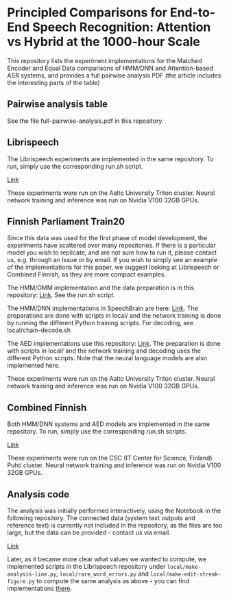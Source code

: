 # Principled Comparisons for End-to-End Speech Recognition: Attention vs Hybrid at the 1000-hour Scale 

This repository lists the experiment implementations for the Matched Encoder and Equal Data comparisons of HMM/DNN and Attention-based ASR systems, and provides a full pairwise analysis PDF (the article includes the interesting parts of the table)


## Pairwise analysis table

See the file full-pairwise-analysis.pdf in this repository.

## Librispeech

The Librispeech experiments are implemented in the same repository.
To run, simply use the corresponding run.sh script.

[Link](https://github.com/aalto-speech/sb-libri-hmmdnn)

These experiments were run on the Aalto University Triton cluster.
Neural network training and inference was run on Nvidia V100 32GB GPUs.

## Finnish Parliament Train20

Since this data was used for the first phase of model development, the experiments have scattered over many repositories.
If there is a particular model you wish to replicate, and are not sure how to run it, please contact us, e.g. through an Issue or by email.
If you wish to simply see an example of the implementations for this paper, we suggest looking at Librispeech or Combined Finnish, as they are more compact examples.

The HMM/GMM implementation and the data preparation is in this repository:
[Link](https://github.com/aalto-speech/fin-parl-models). See the run.sh script.

The HMM/DNN implementations in SpeechBrain are here:
[Link](https://github.com/aalto-speech/sb-fin-parl-2015-2020-kevat). The preparations are done with scripts in local/ and the network training is done by running the different Python training scripts. For decoding, see local/chain-decode.sh

The AED implementations use this repository:
[Link](https://github.com/aalto-speech/sb-2015-2020-kevat_e2e). The preparation is done with scripts in local/ and the network training and decoding uses the different Python scripts. Note that the neural language models are also implemented here.

These experiments were run on the Aalto University Triton cluster.
Neural network training and inference was run on Nvidia V100 32GB GPUs.

## Combined Finnish

Both HMM/DNN systems and AED models are implemented in the same repository.
To run, simply use the corresponding run.sh scripts.

[Link](https://github.com/aalto-speech/fin-parl-lahjoita-puhetta-s5)

These experiments were run on the CSC (IT Center for Science, Finland) Puhti cluster.
Neural network training and inference was run on Nvidia V100 32GB GPUs.


## Analysis code

The analysis was initially performed interactively, using the Notebook in the following repository. The connected data (system text outputs and reference text) is currently not included in the repository, as the files are too large, but the data can be provided - contact us via email.

[Link](https://github.com/aalto-speech/attn-hmm-jrnl-analysis-notebook)

Later, as it became more clear what values we wanted to compute, we implemented scripts in the Librispeech repository under `local/make-analysis-line.py`, `local/rare_word_errors.py` and `local/make-edit-streak-figure.py` to compute the same analysis as above - you can find implementations
[there](https://github.com/aalto-speech/sb-libri-hmmdnn).




